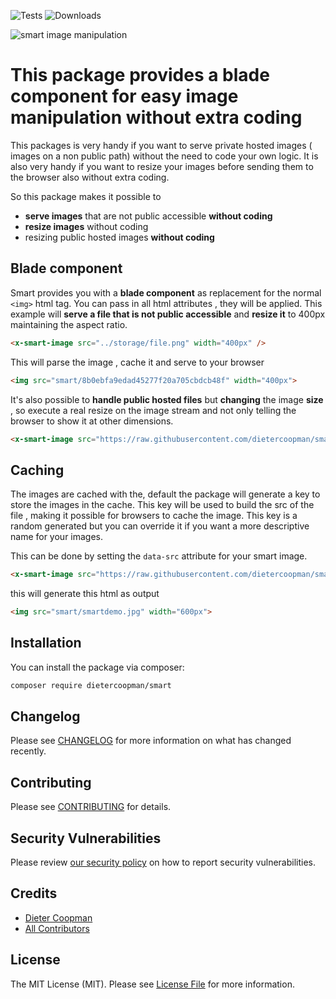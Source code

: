 ![Tests](https://github.com/dietercoopman/smart/workflows/run-tests/badge.svg)
![Downloads](https://img.shields.io/packagist/dt/dietercoopman/smart.svg?style=flat-square)

![smart image manipulation](https://banners.beyondco.de/smart.png?theme=light&packageManager=composer+require&packageName=dietercoopman%2Fsmart&pattern=architect&style=style_1&description=a+blade+component+for+easy+image+manipulation&md=1&showWatermark=1&fontSize=100px&images=https%3A%2F%2Flaravel.com%2Fimg%2Flogomark.min.svg)

# This package provides a blade component for easy image manipulation without extra coding

This packages is very handy if you want to serve private hosted images ( images on a non public path) without the need to code your own logic.  It is also very handy if you want to resize your images before sending them to the browser also without extra coding.

So this package makes it possible to
- **serve images** that are not public accessible **without coding**
- **resize images** without coding
- resizing public hosted images **without coding** 

## Blade component

Smart provides you with a **blade component** as replacement for the normal `<img>` html tag.  You can pass in all html attributes , they will be applied.   This example will **serve a file that is not public accessible** and **resize it** to 400px maintaining the aspect ratio.

```html
<x-smart-image src="../storage/file.png" width="400px" />
```

This will parse the image , cache it and serve to your browser

```html
<img src="smart/8b0ebfa9edad45277f20a705cbdcb48f" width="400px">
```


It's also possible to **handle public hosted files** but **changing** the image **size** , so execute a real resize on the image stream and not only telling the browser to show it at other dimensions.
```html
<x-smart-image src="https://raw.githubusercontent.com/dietercoopman/smart/main/tests/test.png" width="600px" />
```

## Caching 

The images are cached with the, default the package will generate a key to store the images in the cache.  This key will be used to build the src of the file , making it possible for browsers to cache the image.
This key is a random generated but you can override it if you want a more descriptive name for your images.

This can be done by setting the `data-src` attribute for your smart image.

```html
<x-smart-image src="https://raw.githubusercontent.com/dietercoopman/smart/main/tests/test.png" data-src="smartdemo.jpg" width="600px" />
```

this will generate this html as output

```html
<img src="smart/smartdemo.jpg" width="600px">
```

## Installation

You can install the package via composer:

```bash
composer require dietercoopman/smart
```

## Changelog

Please see [CHANGELOG](CHANGELOG.md) for more information on what has changed recently.

## Contributing

Please see [CONTRIBUTING](.github/CONTRIBUTING.md) for details.

## Security Vulnerabilities

Please review [our security policy](../../security/policy) on how to report security vulnerabilities.

## Credits

- [Dieter Coopman](https://github.com/dietercoopman)
- [All Contributors](../../contributors)

## License

The MIT License (MIT). Please see [License File](LICENSE.md) for more information.
